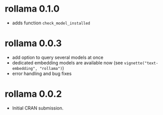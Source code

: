 # rollama 0.1.0

* adds function `check_model_installed`

# rollama 0.0.3

* add option to query several models at once
* dedicated embedding models are available now (see `vignette("text-embedding", "rollama")`)
* error handling and bug fixes

# rollama 0.0.2

* Initial CRAN submission.
